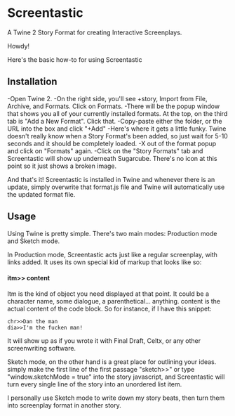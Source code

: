 # Screentastic
A Twine 2 Story Format for creating Interactive Screenplays.

Howdy!

Here's the basic how-to for using Screentastic

## Installation

-Open Twine 2.
-On the right side, you'll see +story, Import from File, Archive, and Formats. Click on Formats.
-There will be the popup window that shows you all of your currently installed formats. At the top, on the third tab is "Add a New Format". Click that.
-Copy-paste either the folder, or the URL into the box and click "+Add"
-Here's where it gets a little funky. Twine doesn't really know when a Story Format's been added, so just wait for 5-10 seconds and it should be completely loaded.
-X out of the format popup and click on "Formats" again.
-Click on the "Story Formats" tab and Screentastic will show up underneath Sugarcube. There's no icon at this point so it just shows a broken image.

And that's it! Screentastic is installed in Twine and whenever there is an update, simply overwrite that format.js file and Twine will automatically use the updated format file.

## Usage

Using Twine is pretty simple. There's two main modes: Production mode and Sketch mode.

In Production mode, Screentastic acts just like a regular screenplay, with links added. It uses its own special kid of markup that looks like so:
#### itm>> content
Itm is the kind of object you need displayed at that point. It could be a character name, some dialogue, a parenthetical... anything.
content is the actual content of the code block.
So for instance, if I have this snippet:
```
chr>>Dan the man
dia>>I'm the fucken man!
```
It will show up as if you wrote it with Final Draft, Celtx, or any other screenwriting software.

Sketch mode, on the other hand is a great place for outlining your ideas. simply make the first line of the first passage "sketch>>" or type "window.sketchMode = true" into the story javascript, and Screentastic will turn every single line of the story into an unordered list item.

I personally use Sketch mode to write down my story beats, then turn them into screenplay format in another story.
